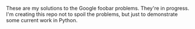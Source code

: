 

These are my solutions to the Google foobar problems.  They're in progress.  I'm creating this repo not to spoil the problems, but just to demonstrate some current work in Python.
